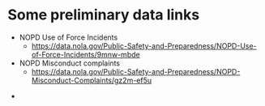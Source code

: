 # Some preliminary data links
* NOPD Use of Force Incidents
    * https://data.nola.gov/Public-Safety-and-Preparedness/NOPD-Use-of-Force-Incidents/9mnw-mbde
* NOPD Misconduct complaints
    * https://data.nola.gov/Public-Safety-and-Preparedness/NOPD-Misconduct-Complaints/gz2m-ef5u
- 
